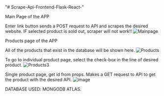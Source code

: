"# Scrape-Api-Frontend-Flask-React-" 

Main Page of the APP

Enter link button sends a POST request to API and scrapes the desired website.
IF selected product is sold out, scraper will not work!!
![Mainpage](https://user-images.githubusercontent.com/58267437/130331914-f077e56e-e523-4701-930a-cc5c076764c2.png)

Products page of the APP

All of the products that exist in the database will be shown here.
![Products](https://user-images.githubusercontent.com/58267437/130331970-ce71a337-6009-4d12-970f-f0f4f60e4cf9.png)

To go to individual product page, select the check-box in the line of desired product.
![Products3](https://user-images.githubusercontent.com/58267437/130332294-c235287d-a1b4-4f28-ad4b-89c08185b199.png)


Single product page, get id from props. Makes a GET request to API to get the product with the desired API.
![image](https://user-images.githubusercontent.com/58267437/130332318-fe712fed-cc3a-465d-b4f7-e17357a7de93.png)


DATABASE USED: MONGODB ATLAS.

